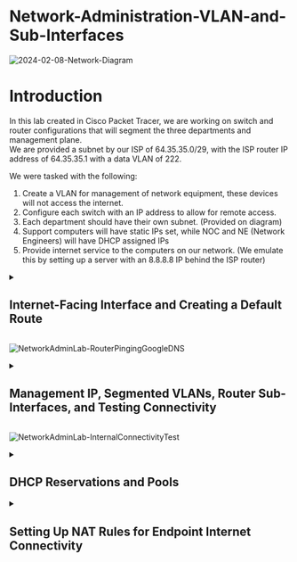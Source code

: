 # Network-Administration-VLAN-and-Sub-Interfaces
![2024-02-08-Network-Diagram](https://github.com/gabriel-r100/Network-Administration-VLAN-and-Sub-Interfaces/assets/55646808/2aa94b86-77a5-4096-a22d-e81fa9914729)
<h1>Introduction</h1>
In this lab created in Cisco Packet Tracer, we are working on switch and router configurations that will segment the three departments and management plane.<br>
We are provided a subnet by our ISP of 64.35.35.0/29, with the ISP router IP address of 64.35.35.1 with a data VLAN of 222.

We were tasked with the following:
1. Create a VLAN for management of network equipment, these devices will not access the internet.
2. Configure each switch with an IP address to allow for remote access.
3. Each department should have their own subnet. (Provided on diagram)
4. Support computers will have static IPs set, while NOC and NE (Network Engineers) will have DHCP assigned IPs
5. Provide internet service to the computers on our network. (We emulate this by setting up a server with an 8.8.8.8 IP behind the ISP router)




<details>
    <summary><h2>Internet-Facing Interface and Creating a Default Route</h2></summary>
    1. We ensure the upstream physical port (g0/0) is up.<br>
    2. We then create a sub-interface of g0/0.222, with an dot1q encapsulation of VLAN 222 (as advised by the ISP), and set a static IP of 64.35.35.2 (second available IP from the given subnet).<br>
    3. Next we set a default route pointing to the ISP router at 64.35.35.1.<br>
    4. Finally, we test by pinging a Google DNS server at 8.8.8.8, this ensures that our gateway has an internet connection.<br>
    
   ![Upstream_Interface_Configuration](https://github.com/gabriel-r100/Network-Administration-VLAN-and-Sub-Interfaces/assets/55646808/01dde3a3-1b71-4503-ba8f-9b32bd408134)
</details>

![NetworkAdminLab-RouterPingingGoogleDNS](https://github.com/gabriel-r100/Network-Administration-VLAN-and-Sub-Interfaces/assets/55646808/d1f441dd-0e47-4351-9b85-c4b4a4543ec3)




<details>
    <summary><h2>Management IP, Segmented VLANs, Router Sub-Interfaces, and Testing Connectivity</h2></summary>
    
1. First I enable the internal port that will be the default gateway for our devices, create a sub-interface with VLAN 1000 for management of our network equipment and assign it the IP address of `10.251.251.1`.
   ![serverRouterVlan1000](https://github.com/gabriel-r100/Network-Administration-VLAN-and-Sub-Interfaces/assets/55646808/05b6fcb0-dde2-4c3f-9e75-0b045f44044e)
       
2. I then configure the server room switch uplink to be a trunk port, then I create an interface `VLAN1000`, create VLAN1000 on the switch, and assign interface `VLAN1000` an IP address of `10.251.251.2`. I also added the default router of `10.251.251.1` and confirm it can reach it by pinging the IP address.
   ![2-ConfigManagement-ServerRmSwitch](https://github.com/gabriel-r100/Network-Administration-VLAN-and-Sub-Interfaces/assets/55646808/6ea492c5-3f49-4e9f-af4a-833ec3fea69b)
    
3. Next, I configure the uplink port from the 1st floor switch to the server room switch. I create `VLAN 1000`, create the interface `VLAN1000`, assign it the IP address of `10.251.251.3`, add the default-gateway of 10.251.251.1, and test connectivity to our router. I repeat the same steps following the IP addresses on the network diagram.
   ![2-ConfigManagement-1stFloorSwitch-1](https://github.com/gabriel-r100/Network-Administration-VLAN-and-Sub-Interfaces/assets/55646808/17287d90-8834-4ca6-a0e2-64b3d3ec42cf)
    
4. After deciding which VLANs we will be using for each department, we add them to each of the switches, and create the sub-interfaces on the router for each VLAN.<br>
          a. VLAN1000 for management<br>
          b. VLAN50 for the support department<br>
          c. VLAN40 for the NOC department<br>
          d. VLAN30 for the NE department<br>
   ![2-ConfigManagement-ServerSW-VLAN-names](https://github.com/gabriel-r100/Network-Administration-VLAN-and-Sub-Interfaces/assets/55646808/fd664c9f-6700-44b7-843b-6c41141ba614)
   ![2-ConfigManagement-ServerRmRouter-Sub-Interfaces-1](https://github.com/gabriel-r100/Network-Administration-VLAN-and-Sub-Interfaces/assets/55646808/c70629bd-184d-4fd6-a7a2-5974d532738c)
    
5. I then add the VLANs to the 1st-3rd floor switches. For interfaces I know are going to house an endpoint, I set them to access mode and assign the proper VLAN.
        ![2-ConfigManagement-1stFloorSwitch-VLANs-AccessMode](https://github.com/gabriel-r100/Network-Administration-VLAN-and-Sub-Interfaces/assets/55646808/d120a3ee-b213-47cd-9fc1-baf8697f1e2c)
       
6. Finally, we statically assign IPs to the support department PCs and ensure they can reach the gateway on their vlan at `192.168.50.1`
   ![2-ConfigManagement-1stFloorSupportPC-ipconfig](https://github.com/gabriel-r100/Network-Administration-VLAN-and-Sub-Interfaces/assets/55646808/c77cf8d1-25ed-4138-80d6-4bc31a309f0b)
</details>

![NetworkAdminLab-InternalConnectivityTest](https://github.com/gabriel-r100/Network-Administration-VLAN-and-Sub-Interfaces/assets/55646808/5c550596-1add-443b-8bc2-37e4aaca756b)




<details>
<summary><h2>DHCP Reservations and Pools</h2></summary>
1. Creating DHCP reservation pools for our NOC (`192.168.40.0/24`) and NE (`192.168.30.0/24`) subnets
</details>




<details>
<summary><h2>Setting Up NAT Rules for Endpoint Internet Connectivity</h2></summary>
</details>




